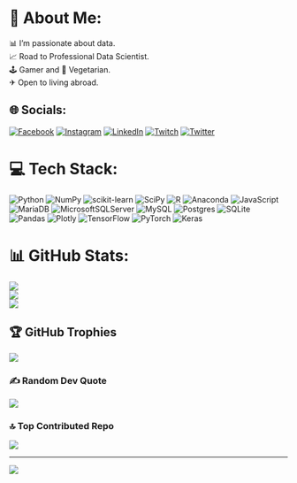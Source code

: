 # 💫 About Me:
📊 I’m passionate about data. <br>📈 Road to Professional Data Scientist. <br>🕹 Gamer and 🌿 Vegetarian. <br>✈ Open to living abroad.


## 🌐 Socials:
[![Facebook](https://img.shields.io/badge/Facebook-%231877F2.svg?logo=Facebook&logoColor=white)](https://facebook.com/FaabriSgro) [![Instagram](https://img.shields.io/badge/Instagram-%23E4405F.svg?logo=Instagram&logoColor=white)](https://instagram.com/faabrisgro) [![LinkedIn](https://img.shields.io/badge/LinkedIn-%230077B5.svg?logo=linkedin&logoColor=white)](https://linkedin.com/in/faabrisgro) [![Twitch](https://img.shields.io/badge/Twitch-%239146FF.svg?logo=Twitch&logoColor=white)](https://twitch.tv/flimeerr) [![Twitter](https://img.shields.io/badge/Twitter-%231DA1F2.svg?logo=Twitter&logoColor=white)](https://twitter.com/faabrisgro) 

# 💻 Tech Stack:
![Python](https://img.shields.io/badge/python-3670A0?style=for-the-badge&logo=python&logoColor=ffdd54) ![NumPy](https://img.shields.io/badge/numpy-%23013243.svg?style=for-the-badge&logo=numpy&logoColor=white) ![scikit-learn](https://img.shields.io/badge/scikit--learn-%23F7931E.svg?style=for-the-badge&logo=scikit-learn&logoColor=white) ![SciPy](https://img.shields.io/badge/SciPy-%230C55A5.svg?style=for-the-badge&logo=scipy&logoColor=%white) ![R](https://img.shields.io/badge/r-%23276DC3.svg?style=for-the-badge&logo=r&logoColor=white) ![Anaconda](https://img.shields.io/badge/Anaconda-%2344A833.svg?style=for-the-badge&logo=anaconda&logoColor=white) ![JavaScript](https://img.shields.io/badge/javascript-%23323330.svg?style=for-the-badge&logo=javascript&logoColor=%23F7DF1E) ![MariaDB](https://img.shields.io/badge/MariaDB-003545?style=for-the-badge&logo=mariadb&logoColor=white) ![MicrosoftSQLServer](https://img.shields.io/badge/Microsoft%20SQL%20Sever-CC2927?style=for-the-badge&logo=microsoft%20sql%20server&logoColor=white) ![MySQL](https://img.shields.io/badge/mysql-%2300f.svg?style=for-the-badge&logo=mysql&logoColor=white) ![Postgres](https://img.shields.io/badge/postgres-%23316192.svg?style=for-the-badge&logo=postgresql&logoColor=white) ![SQLite](https://img.shields.io/badge/sqlite-%2307405e.svg?style=for-the-badge&logo=sqlite&logoColor=white) ![Pandas](https://img.shields.io/badge/pandas-%23150458.svg?style=for-the-badge&logo=pandas&logoColor=white) ![Plotly](https://img.shields.io/badge/Plotly-%233F4F75.svg?style=for-the-badge&logo=plotly&logoColor=white) ![TensorFlow](https://img.shields.io/badge/TensorFlow-%23FF6F00.svg?style=for-the-badge&logo=TensorFlow&logoColor=white) ![PyTorch](https://img.shields.io/badge/PyTorch-%23EE4C2C.svg?style=for-the-badge&logo=PyTorch&logoColor=white) ![Keras](https://img.shields.io/badge/Keras-%23D00000.svg?style=for-the-badge&logo=Keras&logoColor=white)
# 📊 GitHub Stats:
![](https://github-readme-stats.vercel.app/api?username=faabrisgro&theme=dark&hide_border=false&include_all_commits=true&count_private=false)<br/>
![](https://github-readme-streak-stats.herokuapp.com/?user=faabrisgro&theme=dark&hide_border=false)<br/>
![](https://github-readme-stats.vercel.app/api/top-langs/?username=faabrisgro&theme=dark&hide_border=false&include_all_commits=true&count_private=false&layout=compact)

## 🏆 GitHub Trophies
![](https://github-profile-trophy.vercel.app/?username=faabrisgro&theme=radical&no-frame=false&no-bg=false&margin-w=4)

### ✍️ Random Dev Quote
![](https://quotes-github-readme.vercel.app/api?type=horizontal&theme=radical)

### 🔝 Top Contributed Repo
![](https://github-contributor-stats.vercel.app/api?username=faabrisgro&limit=5&theme=dark&combine_all_yearly_contributions=true)

---
[![](https://visitcount.itsvg.in/api?id=faabrisgro&icon=0&color=0)](https://visitcount.itsvg.in)

<!-- Proudly created with GPRM ( https://gprm.itsvg.in ) -->
